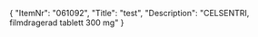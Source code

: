 {
  "ItemNr": "061092",
  "Title": "test",
  "Description": "CELSENTRI, filmdragerad tablett 300 mg"
}
